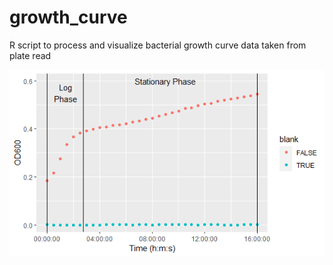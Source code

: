 # growth_curve
R script to process and visualize bacterial growth curve data taken from plate read

![Growth Curve](https://github.com/kim1339/growth_curve/blob/main/Rplot.png?raw=true)
